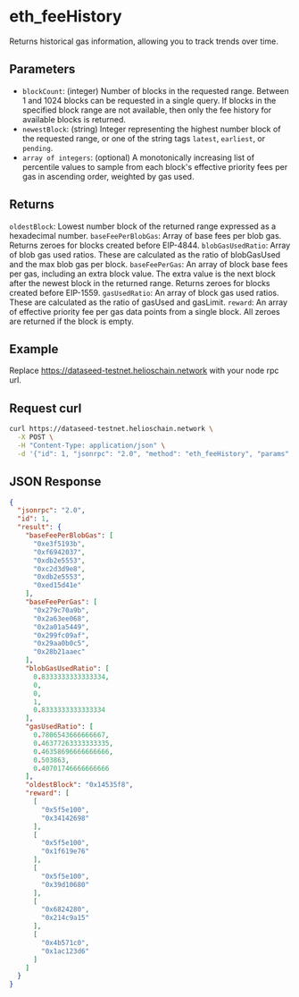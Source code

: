 # eth_feeHistory

Returns historical gas information, allowing you to track trends over time.

## Parameters

- `blockCount`: (integer) Number of blocks in the requested range. Between 1 and 1024 blocks can be requested in a single query. If blocks in the specified block range are not available, then only the fee history for available blocks is returned.
- `newestBlock`: (string) Integer representing the highest number block of the requested range, or one of the string tags `latest`, `earliest`, or `pending`.
- `array of integers`: (optional) A monotonically increasing list of percentile values to sample from each block's effective priority fees per gas in ascending order, weighted by gas used.

## Returns

`oldestBlock`: Lowest number block of the returned range expressed as a hexadecimal number.
`baseFeePerBlobGas`: Array of base fees per blob gas. Returns zeroes for blocks created before EIP-4844.
`blobGasUsedRatio`: Array of blob gas used ratios. These are calculated as the ratio of blobGasUsed and the max blob gas per block.
`baseFeePerGas`: An array of block base fees per gas, including an extra block value. The extra value is the next block after the newest block in the returned range. Returns zeroes for blocks created before EIP-1559.
`gasUsedRatio`: An array of block gas used ratios. These are calculated as the ratio of gasUsed and gasLimit.
`reward`: An array of effective priority fee per gas data points from a single block. All zeroes are returned if the block is empty.

## Example

Replace https://dataseed-testnet.helioschain.network with your node rpc url.

## Request curl
```sh
curl https://dataseed-testnet.helioschain.network \
  -X POST \
  -H "Content-Type: application/json" \
  -d '{"id": 1, "jsonrpc": "2.0", "method": "eth_feeHistory", "params": ["0x5", "latest", [20,30]] }'
```

## JSON Response
```json
{
  "jsonrpc": "2.0",
  "id": 1,
  "result": {
    "baseFeePerBlobGas": [
      "0xe3f5193b",
      "0xf6942037",
      "0xdb2e5553",
      "0xc2d3d9e8",
      "0xdb2e5553",
      "0xed15d41e"
    ],
    "baseFeePerGas": [
      "0x279c70a9b",
      "0x2a63ee068",
      "0x2a01a5449",
      "0x299fc09af",
      "0x29aa0b0c5",
      "0x28b21aaec"
    ],
    "blobGasUsedRatio": [
      0.8333333333333334,
      0,
      0,
      1,
      0.8333333333333334
    ],
    "gasUsedRatio": [
      0.7806543666666667,
      0.46377263333333335,
      0.46358696666666666,
      0.503863,
      0.40701746666666666
    ],
    "oldestBlock": "0x14535f8",
    "reward": [
      [
        "0x5f5e100",
        "0x34142698"
      ],
      [
        "0x5f5e100",
        "0x1f619e76"
      ],
      [
        "0x5f5e100",
        "0x39d10680"
      ],
      [
        "0x6824280",
        "0x214c9a15"
      ],
      [
        "0x4b571c0",
        "0x1ac123d6"
      ]
    ]
  }
}
```